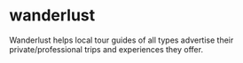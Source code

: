 # wanderlust
Wanderlust helps local tour guides of all types advertise their private/professional trips and experiences they offer.
